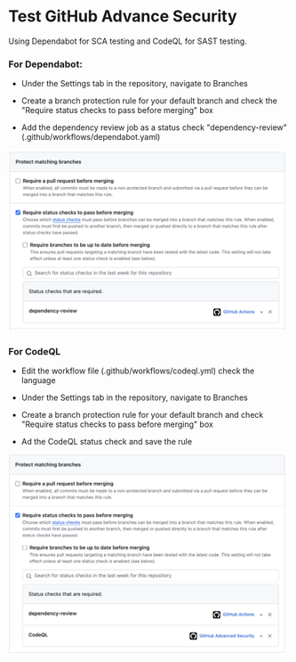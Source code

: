 # Test GitHub Advance Security

Using Dependabot for SCA testing and CodeQL for SAST testing.

### For Dependabot:

- Under the Settings tab in the repository, navigate to Branches

- Create a branch protection rule for your default branch and check the "Require status checks to pass before merging" box

- Add the dependency review job as a status check "dependency-review" (.github/workflows/dependabot.yaml)

![Config branches](./doc/images/config-branch-dependabot.png)

### For CodeQL

- Edit the workflow file (.github/workflows/codeql.yml) check the language 

- Under the Settings tab in the repository, navigate to Branches

- Create a branch protection rule for your default branch and check "Require status checks to pass before merging" box

- Ad the CodeQL status check and save the rule

![Config branches](./doc/images/config-branch-codeql.png)

















